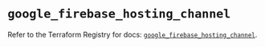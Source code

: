 # `google_firebase_hosting_channel`

Refer to the Terraform Registry for docs: [`google_firebase_hosting_channel`](https://registry.terraform.io/providers/hashicorp/google-beta/6.32.0/docs/resources/google_firebase_hosting_channel).
